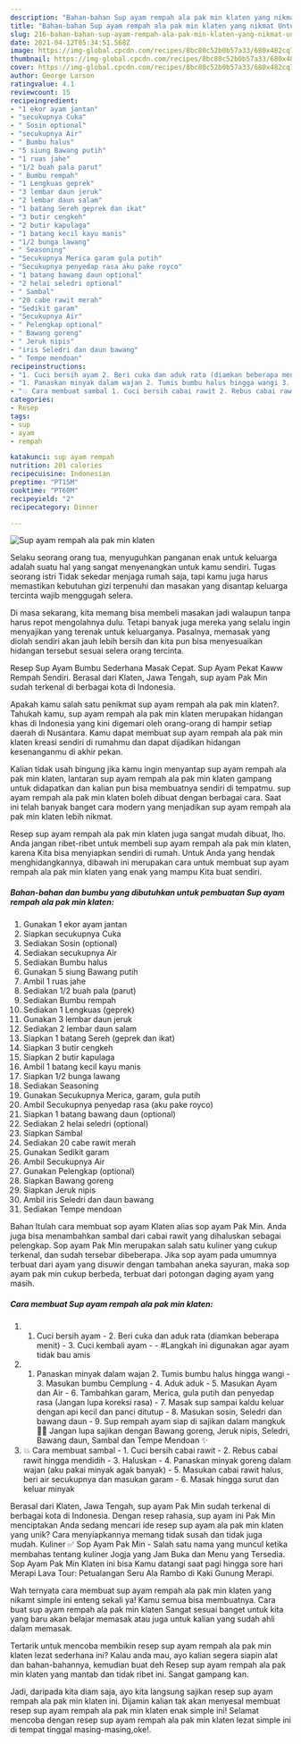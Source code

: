 ```yaml
---
description: "Bahan-bahan Sup ayam rempah ala pak min klaten yang nikmat Untuk Jualan"
title: "Bahan-bahan Sup ayam rempah ala pak min klaten yang nikmat Untuk Jualan"
slug: 216-bahan-bahan-sup-ayam-rempah-ala-pak-min-klaten-yang-nikmat-untuk-jualan
date: 2021-04-12T05:34:51.568Z
image: https://img-global.cpcdn.com/recipes/8bc80c52b0b57a33/680x482cq70/sup-ayam-rempah-ala-pak-min-klaten-foto-resep-utama.jpg
thumbnail: https://img-global.cpcdn.com/recipes/8bc80c52b0b57a33/680x482cq70/sup-ayam-rempah-ala-pak-min-klaten-foto-resep-utama.jpg
cover: https://img-global.cpcdn.com/recipes/8bc80c52b0b57a33/680x482cq70/sup-ayam-rempah-ala-pak-min-klaten-foto-resep-utama.jpg
author: George Larson
ratingvalue: 4.1
reviewcount: 15
recipeingredient:
- "1 ekor ayam jantan"
- "secukupnya Cuka"
- " Sosin optional"
- "secukupnya Air"
- " Bumbu halus"
- "5 siung Bawang putih"
- "1 ruas jahe"
- "1/2 buah pala parut"
- " Bumbu rempah"
- "1 Lengkuas geprek"
- "3 lembar daun jeruk"
- "2 lembar daun salam"
- "1 batang Sereh geprek dan ikat"
- "3 butir cengkeh"
- "2 butir kapulaga"
- "1 batang kecil kayu manis"
- "1/2 bunga lawang"
- " Seasoning"
- "Secukupnya Merica garam gula putih"
- "Secukupnya penyedap rasa aku pake royco"
- "1 batang bawang daun optional"
- "2 helai seledri optional"
- " Sambal"
- "20 cabe rawit merah"
- "Sedikit garam"
- "Secukupnya Air"
- " Pelengkap optional"
- " Bawang goreng"
- " Jeruk nipis"
- "iris Seledri dan daun bawang"
- " Tempe mendoan"
recipeinstructions:
- "1. Cuci bersih ayam 2. Beri cuka dan aduk rata (diamkan beberapa menit) 3. Cuci kembali ayam  #Langkah ini digunakan agar ayam tidak bau amis"
- "1. Panaskan minyak dalam wajan 2. Tumis bumbu halus hingga wangi 3. Masukan bumbu Cemplung 4. Aduk aduk 5. Masukan Ayam dan Air 6. Tambahkan garam, Merica, gula putih dan penyedap rasa (Jangan lupa koreksi rasa)  7. Masak sup sampai kaldu keluar dengan api kecil dan panci ditutup 8. Masukan sosin, Seledri dan bawang daun 9. Sup rempah ayam siap di sajikan dalam mangkuk 🤤😋 Jangan lupa sajikan dengan Bawang goreng, Jeruk nipis, Seledri, Bawang daun, Sambal dan Tempe Mendoan ✨"
- "💥 Cara membuat sambal 1. Cuci bersih cabai rawit 2. Rebus cabai rawit hingga mendidih 3. Haluskan 4. Panaskan minyak goreng dalam wajan (aku pakai minyak agak banyak)  5. Masukan cabai rawit halus, beri air secukupnya dan masukan garam 6. Masak hingga surut dan keluar minyak"
categories:
- Resep
tags:
- sup
- ayam
- rempah

katakunci: sup ayam rempah 
nutrition: 201 calories
recipecuisine: Indonesian
preptime: "PT15M"
cooktime: "PT60M"
recipeyield: "2"
recipecategory: Dinner

---
```



![Sup ayam rempah ala pak min klaten](https://img-global.cpcdn.com/recipes/8bc80c52b0b57a33/680x482cq70/sup-ayam-rempah-ala-pak-min-klaten-foto-resep-utama.jpg)

Selaku seorang orang tua, menyuguhkan panganan enak untuk keluarga adalah suatu hal yang sangat menyenangkan untuk kamu sendiri. Tugas seorang istri Tidak sekedar menjaga rumah saja, tapi kamu juga harus memastikan kebutuhan gizi terpenuhi dan masakan yang disantap keluarga tercinta wajib menggugah selera.

Di masa  sekarang, kita memang bisa membeli masakan jadi walaupun tanpa harus repot mengolahnya dulu. Tetapi banyak juga mereka yang selalu ingin menyajikan yang terenak untuk keluarganya. Pasalnya, memasak yang diolah sendiri akan jauh lebih bersih dan kita pun bisa menyesuaikan hidangan tersebut sesuai selera orang tercinta. 

Resep Sup Ayam Bumbu Sederhana Masak Cepat. Sup Ayam Pekat Kaww Rempah Sendiri. Berasal dari Klaten, Jawa Tengah, sup ayam Pak Min sudah terkenal di berbagai kota di Indonesia.

Apakah kamu salah satu penikmat sup ayam rempah ala pak min klaten?. Tahukah kamu, sup ayam rempah ala pak min klaten merupakan hidangan khas di Indonesia yang kini digemari oleh orang-orang di hampir setiap daerah di Nusantara. Kamu dapat membuat sup ayam rempah ala pak min klaten kreasi sendiri di rumahmu dan dapat dijadikan hidangan kesenanganmu di akhir pekan.

Kalian tidak usah bingung jika kamu ingin menyantap sup ayam rempah ala pak min klaten, lantaran sup ayam rempah ala pak min klaten gampang untuk didapatkan dan kalian pun bisa membuatnya sendiri di tempatmu. sup ayam rempah ala pak min klaten boleh dibuat dengan berbagai cara. Saat ini telah banyak banget cara modern yang menjadikan sup ayam rempah ala pak min klaten lebih nikmat.

Resep sup ayam rempah ala pak min klaten juga sangat mudah dibuat, lho. Anda jangan ribet-ribet untuk membeli sup ayam rempah ala pak min klaten, karena Kita bisa menyiapkan sendiri di rumah. Untuk Anda yang hendak menghidangkannya, dibawah ini merupakan cara untuk membuat sup ayam rempah ala pak min klaten yang enak yang mampu Kita buat sendiri.

<!--inarticleads1-->

##### Bahan-bahan dan bumbu yang dibutuhkan untuk pembuatan Sup ayam rempah ala pak min klaten:

1. Gunakan 1 ekor ayam jantan
1. Siapkan secukupnya Cuka
1. Sediakan  Sosin (optional)
1. Sediakan secukupnya Air
1. Sediakan  Bumbu halus
1. Gunakan 5 siung Bawang putih
1. Ambil 1 ruas jahe
1. Sediakan 1/2 buah pala (parut)
1. Sediakan  Bumbu rempah
1. Sediakan 1 Lengkuas (geprek)
1. Gunakan 3 lembar daun jeruk
1. Sediakan 2 lembar daun salam
1. Siapkan 1 batang Sereh (geprek dan ikat)
1. Siapkan 3 butir cengkeh
1. Siapkan 2 butir kapulaga
1. Ambil 1 batang kecil kayu manis
1. Siapkan 1/2 bunga lawang
1. Sediakan  Seasoning
1. Gunakan Secukupnya Merica, garam, gula putih
1. Ambil Secukupnya penyedap rasa (aku pake royco)
1. Siapkan 1 batang bawang daun (optional)
1. Sediakan 2 helai seledri (optional)
1. Siapkan  Sambal
1. Sediakan 20 cabe rawit merah
1. Gunakan Sedikit garam
1. Ambil Secukupnya Air
1. Gunakan  Pelengkap (optional)
1. Siapkan  Bawang goreng
1. Siapkan  Jeruk nipis
1. Ambil iris Seledri dan daun bawang
1. Sediakan  Tempe mendoan


Bahan Itulah cara membuat sop ayam Klaten alias sop ayam Pak Min. Anda juga bisa menambahkan sambal dari cabai rawit yang dihaluskan sebagai pelengkap. Sop ayam Pak Min merupakan salah satu kuliner yang cukup terkenal, dan sudah tersebar dibeberapa. Jika sop ayam pada umumnya terbuat dari ayam yang disuwir dengan tambahan aneka sayuran, maka sop ayam pak min cukup berbeda, terbuat dari potongan daging ayam yang masih. 

<!--inarticleads2-->

##### Cara membuat Sup ayam rempah ala pak min klaten:

1. 1. Cuci bersih ayam - 2. Beri cuka dan aduk rata (diamkan beberapa menit) - 3. Cuci kembali ayam -  - #Langkah ini digunakan agar ayam tidak bau amis
1. 1. Panaskan minyak dalam wajan 2. Tumis bumbu halus hingga wangi - 3. Masukan bumbu Cemplung - 4. Aduk aduk - 5. Masukan Ayam dan Air - 6. Tambahkan garam, Merica, gula putih dan penyedap rasa (Jangan lupa koreksi rasa)  - 7. Masak sup sampai kaldu keluar dengan api kecil dan panci ditutup - 8. Masukan sosin, Seledri dan bawang daun - 9. Sup rempah ayam siap di sajikan dalam mangkuk 🤤😋 Jangan lupa sajikan dengan Bawang goreng, Jeruk nipis, Seledri, Bawang daun, Sambal dan Tempe Mendoan ✨
1. 💥 Cara membuat sambal - 1. Cuci bersih cabai rawit - 2. Rebus cabai rawit hingga mendidih - 3. Haluskan - 4. Panaskan minyak goreng dalam wajan (aku pakai minyak agak banyak)  - 5. Masukan cabai rawit halus, beri air secukupnya dan masukan garam - 6. Masak hingga surut dan keluar minyak


Berasal dari Klaten, Jawa Tengah, sup ayam Pak Min sudah terkenal di berbagai kota di Indonesia. Dengan resep rahasia, sup ayam ini Pak Min menciptakan Anda sedang mencari ide resep sup ayam ala pak min klaten yang unik? Cara menyiapkannya memang tidak susah dan tidak juga mudah. Kuliner ✅ Sop Ayam Pak Min - Salah satu nama yang muncul ketika membahas tentang kuliner Jogja yang Jam Buka dan Menu yang Tersedia. Sop Ayam Pak Min Klaten ini bisa Kamu datangi saat pagi hingga sore hari Merapi Lava Tour: Petualangan Seru Ala Rambo di Kaki Gunung Merapi. 

Wah ternyata cara membuat sup ayam rempah ala pak min klaten yang nikamt simple ini enteng sekali ya! Kamu semua bisa membuatnya. Cara buat sup ayam rempah ala pak min klaten Sangat sesuai banget untuk kita yang baru akan belajar memasak atau juga untuk kalian yang sudah ahli dalam memasak.

Tertarik untuk mencoba membikin resep sup ayam rempah ala pak min klaten lezat sederhana ini? Kalau anda mau, ayo kalian segera siapin alat dan bahan-bahannya, kemudian buat deh Resep sup ayam rempah ala pak min klaten yang mantab dan tidak ribet ini. Sangat gampang kan. 

Jadi, daripada kita diam saja, ayo kita langsung sajikan resep sup ayam rempah ala pak min klaten ini. Dijamin kalian tak akan menyesal membuat resep sup ayam rempah ala pak min klaten enak simple ini! Selamat mencoba dengan resep sup ayam rempah ala pak min klaten lezat simple ini di tempat tinggal masing-masing,oke!.

